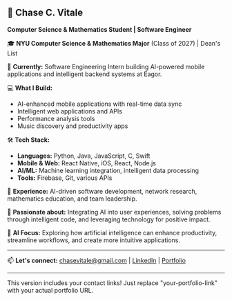 ## 🌟 Chase C. Vitale
**Computer Science & Mathematics Student | Software Engineer**

🎓 **NYU Computer Science & Mathematics Major** (Class of 2027) | Dean's List

🚀 **Currently:** Software Engineering Intern building AI-powered mobile applications and intelligent backend systems at Eagor.

💻 **What I Build:**
- AI-enhanced mobile applications with real-time data sync
- Intelligent web applications and APIs
- Performance analysis tools
- Music discovery and productivity apps

🛠 **Tech Stack:**
- **Languages:** Python, Java, JavaScript, C, Swift
- **Mobile & Web:** React Native, iOS, React, Node.js
- **AI/ML:** Machine learning integration, intelligent data processing
- **Tools:** Firebase, Git, various APIs

🔬 **Experience:** AI-driven software development, network research, mathematics education, and team leadership.

🎯 **Passionate about:** Integrating AI into user experiences, solving problems through intelligent code, and leveraging technology for positive impact.

🤖 **AI Focus:** Exploring how artificial intelligence can enhance productivity, streamline workflows, and create more intuitive applications.

---
📫 **Let's connect:** [chasevitale@gmail.com](mailto:chasevitale@gmail.com) | [LinkedIn](https://linkedin.com/in/chasecvitale) | [Portfolio](https://chasecvitale.netlify.app)

---

This version includes your contact links! Just replace "your-portfolio-link" with your actual portfolio URL.
